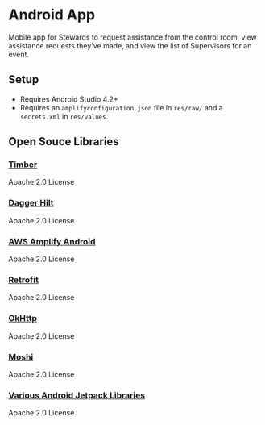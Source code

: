 # Android App

Mobile app for Stewards to request assistance from the control room, view assistance requests they've made, and view the list of Supervisors for an event.

## Setup

- Requires Android Studio 4.2+
- Requires an `amplifyconfiguration.json` file in `res/raw/` and a `secrets.xml`
  in `res/values`.

## Open Souce Libraries

### [Timber](https://github.com/JakeWharton/timber)

Apache 2.0 License

### [Dagger Hilt](https://github.com/google/dagger)

Apache 2.0 License

### [AWS Amplify Android](https://github.com/aws-amplify/amplify-android)

Apache 2.0 License

### [Retrofit](https://github.com/square/retrofit)

Apache 2.0 License

### [OkHttp](https://github.com/square/okhttp)

Apache 2.0 License

### [Moshi](https://github.com/square/moshi)

Apache 2.0 License

### [Various Android Jetpack Libraries](https://github.com/androidx/androidx)

Apache 2.0 License
